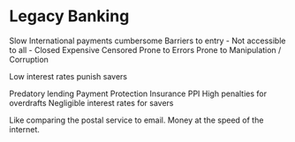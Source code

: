 # Legacy Banking
Slow
International payments cumbersome
Barriers to entry - Not accessible to all - Closed
Expensive
Censored
Prone to Errors
Prone to Manipulation / Corruption

Low interest rates punish savers

Predatory lending
Payment Protection Insurance PPI
High penalties for overdrafts
Negligible interest rates for savers

Like comparing the postal service to email.  Money at the speed of the internet.

